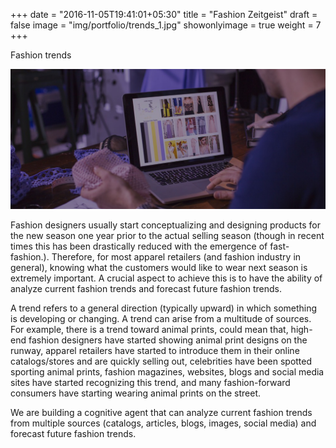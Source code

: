 +++
date = "2016-11-05T19:41:01+05:30"
title = "Fashion Zeitgeist"
draft = false
image = "img/portfolio/trends_1.jpg"
showonlyimage = true
weight = 7
+++

Fashion trends
<!--more-->

<img src="/img/portfolio/trends_2.jpg" width="600">

Fashion designers usually start conceptualizing and designing products for the new season one year prior to the actual selling season (though in recent times this has been drastically reduced with the emergence of fast-fashion.). Therefore, for most apparel retailers (and fashion industry in general), knowing what the customers would like to wear next season is extremely important. A crucial aspect to achieve this is to have the ability of analyze current fashion trends and forecast future fashion trends. 

A trend refers to a general direction (typically upward) in which something is developing or changing. A trend can arise from a multitude of sources. For example, there is a trend toward animal prints, could mean that, high-end fashion designers have started showing animal print designs on the runway, apparel retailers have started to introduce them in their online catalogs/stores and are quickly selling out, celebrities have been spotted sporting animal prints, fashion magazines, websites, blogs and social media sites have started recognizing this trend, and many fashion-forward consumers have starting wearing animal prints on the street. 

We are building a cognitive agent that can analyze current fashion trends  from multiple sources (catalogs,  articles, blogs, images, social media) and forecast future fashion trends.

